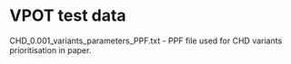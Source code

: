 # VPOT test data
CHD_0.001_variants_parameters_PPF.txt - PPF file used for CHD variants prioritisation in paper. 
